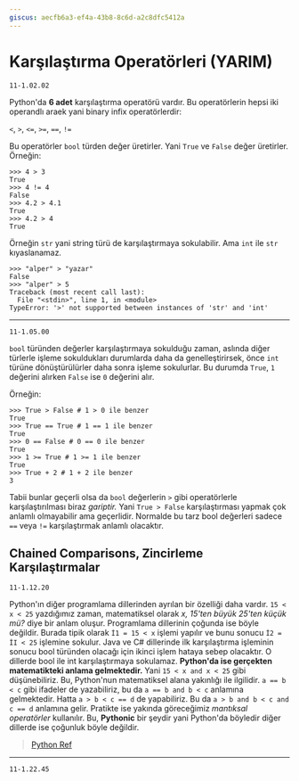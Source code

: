 ```yaml
---
giscus: aecfb6a3-ef4a-43b8-8c6d-a2c8dfc5412a
---
```


# Karşılaştırma Operatörleri (YARIM)

`11-1.02.02`

Python'da **6 adet** karşılaştırma operatörü vardır. Bu operatörlerin hepsi
iki operandlı araek yani binary infix operatörlerdir:

`<`, `>`, `<=`, `>=`, `==`, `!=`

Bu operatörler `bool` türden değer üretirler. Yani `True` ve `False` değer
üretirler. Örneğin:

```text
>>> 4 > 3
True
>>> 4 != 4
False
>>> 4.2 > 4.1
True
>>> 4.2 > 4
True
```

Örneğin `str` yani string türü de karşılaştırmaya sokulabilir. Ama `int` ile
`str` kıyaslanamaz.

```text
>>> "alper" > "yazar"
False
>>> "alper" > 5
Traceback (most recent call last):
  File "<stdin>", line 1, in <module>
TypeError: '>' not supported between instances of 'str' and 'int'
```

---

`11-1.05.00`

`bool` türünden değerler karşılaştırmaya sokulduğu zaman, aslında diğer türlerle
işleme sokuldukları durumlarda daha da genelleştirirsek, önce `int` türüne
dönüştürülürler daha sonra işleme sokulurlar. Bu durumda `True`, `1` değerini
alırken `False` ise `0` değerini alır.

Örneğin:

```text
>>> True > False # 1 > 0 ile benzer
True
>>> True == True # 1 == 1 ile benzer
True
>>> 0 == False # 0 == 0 ile benzer
True
>>> 1 >= True # 1 >= 1 ile benzer
True
>>> True + 2 # 1 + 2 ile benzer
3
```

Tabii bunlar geçerli olsa da `bool` değerlerin `>` gibi operatörlerle
karşılaştırılması biraz *gariptir.* Yani `True > False` karşılaştırması yapmak
çok anlamlı olmayabilir ama geçerlidir. Normalde bu tarz bool değerleri sadece
`==` veya `!=` karşılaştırmak anlamlı olacaktır.

## Chained Comparisons, Zincirleme Karşılaştırmalar

`11-1.12.20`

Python'ın diğer programlama dillerinden ayrılan bir özelliği daha vardır. `15 <
x < 25` yazdığımız zaman, matematiksel olarak *x, 15'ten büyük 25'ten küçük mü?*
diye bir anlam oluşur. Programlama dillerinin çoğunda ise böyle değildir. Burada
tipik olarak `İ1 = 15 < x` işlemi yapılır ve bunu sonucu `İ2 = İI < 25` işlemine
sokulur. Java ve C# dillerinde ilk karşılaştırma işleminin sonucu bool türünden
olacağı için ikinci işlem hataya sebep olacaktır. O dillerde bool ile int
karşılaştırmaya sokulamaz. **Python'da ise gerçekten matematikteki anlama
gelmektedir.** Yani `15 < x and x < 25` gibi düşünebiliriz. Bu, Python'nun
matematiksel alana yakınlığı ile ilgilidir. `a == b < c` gibi ifadeler de
yazabiliriz, bu da `a == b and b < c` anlamına gelmektedir. Hatta `a > b < c ==
d` de yapabiliriz. Bu da `a > b and b < c and c == d` anlamına gelir. Pratikte
ise yakında göreceğimiz *mantıksal operatörler* kullanılır. Bu, **Pythonic** bir
şeydir yani Python'da böyledir diğer dillerde ise çoğunluk böyle değildir.

> [Python Ref](https://docs.python.org/3/reference/expressions.html#comparisons)

---

`11-1.22.45`
